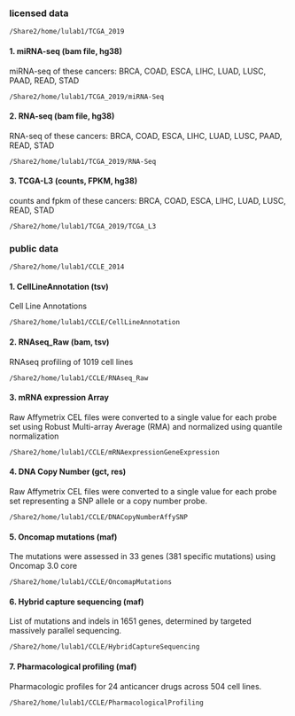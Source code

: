### licensed data

```
/Share2/home/lulab1/TCGA_2019
```
#### 1. miRNA-seq (bam file, hg38)
miRNA-seq of these cancers: BRCA, COAD, ESCA, LIHC, LUAD, LUSC, PAAD, READ, STAD
```
/Share2/home/lulab1/TCGA_2019/miRNA-Seq
```

#### 2. RNA-seq (bam file, hg38)
RNA-seq of these cancers: BRCA, COAD, ESCA, LIHC, LUAD, LUSC, PAAD, READ, STAD
```
/Share2/home/lulab1/TCGA_2019/RNA-Seq
```

#### 3. TCGA-L3 (counts, FPKM, hg38)
counts and fpkm of these cancers: BRCA, COAD, ESCA, LIHC, LUAD, LUSC, READ, STAD
```
/Share2/home/lulab1/TCGA_2019/TCGA_L3
```


### public data

```
/Share2/home/lulab1/CCLE_2014
```
#### 1. CellLineAnnotation (tsv)
Cell Line Annotations
```
/Share2/home/lulab1/CCLE/CellLineAnnotation
```
        
#### 2. RNAseq_Raw (bam, tsv)
RNAseq profiling of 1019 cell lines
```
/Share2/home/lulab1/CCLE/RNAseq_Raw
```
                
#### 3. mRNA expression Array 
Raw Affymetrix CEL files were converted to a single value for each probe set using Robust Multi-array Average (RMA) and normalized using quantile normalization
```
/Share2/home/lulab1/CCLE/mRNAexpressionGeneExpression
```

#### 4. DNA Copy Number (gct, res)
Raw Affymetrix CEL files were converted to a single value for each probe set representing a SNP allele or a copy number probe.
```
/Share2/home/lulab1/CCLE/DNACopyNumberAffySNP
```

#### 5. Oncomap mutations (maf)
The mutations were assessed in 33 genes (381 specific mutations) using Oncomap 3.0 core
```
/Share2/home/lulab1/CCLE/OncomapMutations
```
    
#### 6. Hybrid capture sequencing (maf)
List of mutations and indels in 1651 genes, determined by targeted massively parallel sequencing.
```
/Share2/home/lulab1/CCLE/HybridCaptureSequencing
```

#### 7. Pharmacological profiling (maf)
Pharmacologic profiles for 24 anticancer drugs across 504 cell lines.
```
/Share2/home/lulab1/CCLE/PharmacologicalProfiling
```

